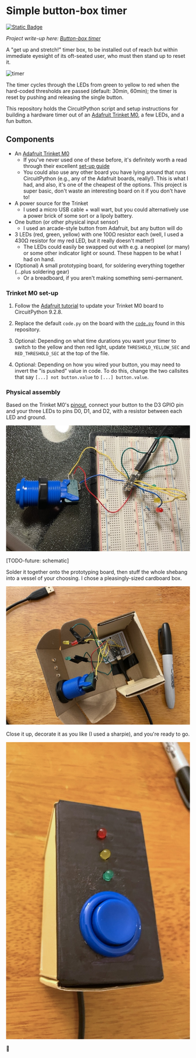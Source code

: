 # Simple button-box timer

[<img alt="Static Badge" src="https://img.shields.io/badge/%F0%9F%AA%B4%20Houseplant%20-x?style=flat&amp;label=Project%20type&amp;color=1E1E1D">](https://www.hannahilea.com/blog/houseplant-programming)

_Project write-up here: [Button-box timer](https://www.hannahilea.com/blog/button-box-timer)_

A "get up and stretch!" timer box, to be installed out of reach but within immediate eyesight of its oft-seated user, who must then stand up to reset it. 

![timer](https://github.com/user-attachments/assets/dc0d7608-f998-422b-bd25-8e7655e6879a)

The timer cycles through the LEDs from green to yellow to red when the hard-coded thresholds are passed (default: 30min, 60min); the timer is reset by pushing and releasing the single button.

This repository holds the CircuitPython script and setup instructions for building a hardware timer out of an [Adafruit Trinket M0](https://www.adafruit.com/product/3500), a few LEDs, and a fun button. 

## Components

- An [Adafruit Trinket M0](https://www.adafruit.com/product/3500)
    - If you've never used one of these before, it's definitely worth a read through their excellent [set-up guide](https://learn.adafruit.com/adafruit-trinket-m0-circuitpython-arduino)
    - You could also use any other board you have lying around that runs CircuitPython (e.g., any of the Adafruit boards, really!). This is what I had, and also, it's one of the cheapest of the options. This project is super basic, don't waste an interesting board on it if you don't have to!
- A power source for the Trinket
    - I used a micro USB cable + wall wart, but you could alternatively use a power brick of some sort or a lipoly battery.
- One button (or other physical input sensor)
    - I used an arcade-style button from Adafruit, but any button will do
- 3 LEDs (red, green, yellow) with one 100Ω resistor each (well, I used a 430Ω resistor for my red LED, but it really doesn't matter!)
    - The LEDs could easily be swapped out with e.g. a neopixel (or many) or some other indicator light or sound. These happen to be what I had on hand.
- (Optional) A small prototyping board, for soldering everything together (...plus soldering gear)
    - Or a breadboard, if you aren't making something semi-permanent.


### Trinket M0 set-up

1. Follow the [Adafruit tutorial](https://learn.adafruit.com/adafruit-trinket-m0-circuitpython-arduino/circuitpython) to update your Trinket M0 board to CircuitPython 9.2.8.

2. Replace the default `code.py` on the board with the [`code.py`](./code.py) found in this repository.

3. Optional: Depending on what time durations you want your timer to switch to the yellow and then red light, update `THRESHOLD_YELLOW_SEC` and `RED_THRESHOLD_SEC` at the top of the file. 

4. Optional: Depending on how you wired your button, you may need to invert the "is pushed" value in code. To do this, change the two callsites that say `[...] not button.value` to `[...] button.value`.


### Physical assembly

Based on the Trinket M0's [pinout](https://learn.adafruit.com/adafruit-trinket-m0-circuitpython-arduino/pinouts), connect your button to the D3 GPIO pin and your three LEDs to pins D0, D1, and D2, with a resistor between each LED and ground.

![](./assets/breadboard.jpeg)

[TODO-future: schematic]

Solder it together onto the prototyping board, then stuff the whole shebang into a vessel of your choosing. I chose a pleasingly-sized cardboard box. 

![](./assets/box-open.jpeg)

Close it up, decorate it as you like (I used a sharpie), and you're ready to go.

![](./assets/box-closed.jpeg)

🎉
